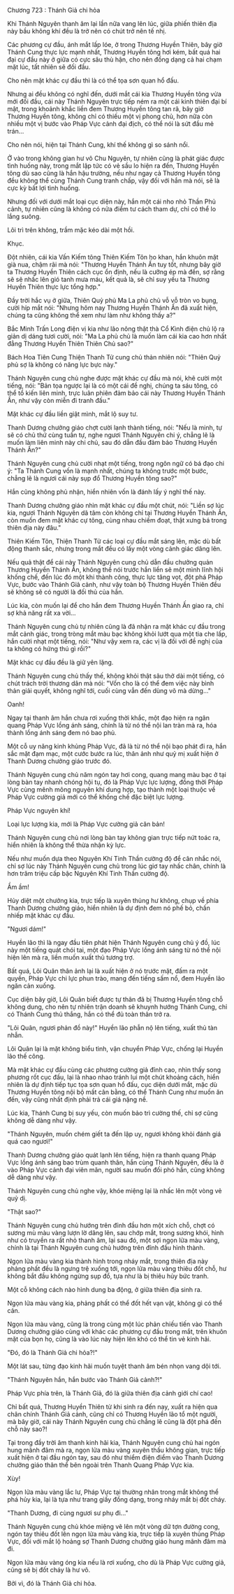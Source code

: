 




Chương 723 : Thánh Giả chi hỏa


Khi Thánh Nguyên thanh âm lại lần nữa vang lên lúc, giữa phiến thiên địa này bầu không khí đều là trở nên có chút trở nên tế nhị.

Các phương cự đầu, ánh mắt lấp lóe, ở trong Thương Huyền Thiên, bây giờ Thánh Cung thực lực mạnh nhất, Thương Huyền tông hơi kém, bất quá hai đại cự đầu này ở giữa có cực sâu thù hận, cho nên đồng dạng cả hai chạm mặt lúc, tất nhiên sẽ đối đầu.

Cho nên mặt khác cự đầu thì là có thể tọa sơn quan hổ đấu.

Nhưng ai đều không có nghĩ đến, dưới mắt cái kia Thương Huyền tông vừa mới đối đầu, cái này Thánh Nguyên trực tiếp ném ra một cái kinh thiên đại bí mật, trong khoảnh khắc liền đem Thương Huyền tông tan rã, bây giờ Thương Huyền tông, không chỉ có thiếu một vị phong chủ, hơn nữa còn nhiều một vị bước vào Pháp Vực cảnh đại địch, có thể nói là sứt đầu mẻ trán...

Cho nên nói, hiện tại Thánh Cung, khí thế không gì so sánh nổi.

Ở vào trong không gian hư vô Chu Nguyên, tự nhiên cũng là phát giác được tình huống này, trong mắt lập tức có vẻ sầu lo hiện ra đến, Thương Huyền tông dù sao cũng là hắn hậu trường, nếu như ngay cả Thương Huyền tông đều không thể cùng Thánh Cung tranh chấp, vậy đối với hắn mà nói, sẽ là cực kỳ bất lợi tình huống.

Nhưng đối với dưới mắt loại cục diện này, hắn một cái nho nhỏ Thần Phủ cảnh, tự nhiên cũng là không có nửa điểm tư cách tham dự, chỉ có thể lo lắng suông.

Lôi trì trên không, trầm mặc kéo dài một hồi.

Khục.

Đột nhiên, cái kia Vấn Kiếm tông Thiên Kiếm Tôn ho khan, hắn khuôn mặt già nua, chậm rãi mà nói: "Thương Huyền Thánh Ấn tuy tốt, nhưng bây giờ ta Thương Huyền Thiên cách cục ổn định, nếu là cưỡng ép mà đến, sợ rằng sẽ sẽ nhấc lên gió tanh mưa máu, kết quả là, sẽ chỉ suy yếu ta Thương Huyền Thiên thực lực tổng hợp."

Đầy trời hắc vụ ở giữa, Thiên Quỷ phủ Ma La phủ chủ vỗ vỗ tròn vo bụng, cười híp mắt nói: "Nhưng hôm nay Thương Huyền Thánh Ấn đã xuất hiện, chúng ta cũng không thể xem như làm như không thấy a?"

Bắc Minh Trấn Long điện vị kia như lão nông thật thà Cổ Kình điện chủ lộ ra giản dị dáng tươi cười, nói: "Ma La phủ chủ là muốn làm cái kia cao hơn nhất đẳng Thương Huyền Thiên Thiên Chủ sao?"

Bách Hoa Tiên Cung Thiện Thanh Tử cung chủ thản nhiên nói: "Thiên Quỷ phủ sợ là không có năng lực bực này."

Thánh Nguyên cung chủ nghe được mặt khác cự đầu mà nói, khẽ cười một tiếng, nói: "Bản tọa ngược lại là có một cái đề nghị, chúng ta sáu tông, có thể tổ kiến liên minh, trực luân phiên đảm bảo cái này Thương Huyền Thánh Ấn, như vậy còn miễn đi tranh đấu."

Mặt khác cự đầu liền giật mình, mắt lộ suy tư.

Thanh Dương chưởng giáo chợt cười lạnh thành tiếng, nói: "Nếu là minh, tự sẽ có chủ thứ cùng tuần tự, nghe ngươi Thánh Nguyên chi ý, chẳng lẽ là muốn làm liên minh này chi chủ, sau đó dẫn đầu đảm bảo Thương Huyền Thánh Ấn?"

Thánh Nguyên cung chủ cười nhạt một tiếng, trong ngôn ngữ có bá đạo chi ý: "Ta Thánh Cung vốn là mạnh nhất, chúng ta không trước một bước, chẳng lẽ là ngươi cái này sụp đổ Thương Huyền tông sao?"

Hắn cũng không phủ nhận, hiển nhiên vốn là đánh lấy ý nghĩ thế này.

Thanh Dương chưởng giáo nhìn mặt khác cự đầu một chút, nói: "Liền sợ lúc kia, ngươi Thánh Nguyên dã tâm còn không chỉ tại Thương Huyền Thánh Ấn, còn muốn đem mặt khác cự tông, cùng nhau chiếm đoạt, thật xưng bá trong thiên địa này đâu."

Thiên Kiếm Tôn, Thiện Thanh Tử các loại cự đầu mắt sáng lên, mặc dù bất động thanh sắc, nhưng trong mắt đều có lấy một vòng cảnh giác dâng lên.

Nếu quả thật để cái này Thánh Nguyên cung chủ dẫn đầu chưởng quản Thương Huyền Thánh Ấn, không thể nói trước hắn liền sẽ một mình lĩnh hội khống chế, đến lúc đó một khi thành công, thực lực tăng vọt, đột phá Pháp Vực, bước vào Thánh Giả cảnh, như vậy toàn bộ Thương Huyền Thiên đều sẽ không sẽ có người là đối thủ của hắn.

Lúc kia, còn muốn lại để cho hắn đem Thương Huyền Thánh Ấn giao ra, chỉ sợ khả năng rất xa vời...

Thánh Nguyên cung chủ tự nhiên cũng là đã nhận ra mặt khác cự đầu trong mắt cảnh giác, trong tròng mắt màu bạc không khỏi lướt qua một tia che lấp, hắn cười nhạt một tiếng, nói: "Như vậy xem ra, các vị là đối với đề nghị của ta không có hứng thú gì rồi?"

Mặt khác cự đầu đều là giữ yên lặng.

Thánh Nguyên cung chủ thấy thế, không khỏi thật sâu thở dài một tiếng, có chút trách trời thương dân mà nói: "Vốn cho là có thể đem việc này bình thản giải quyết, không nghĩ tới, cuối cùng vẫn đến dùng võ mà dừng..."

Oanh!

Ngay tại thanh âm hắn chưa rơi xuống thời khắc, một đạo hiện ra ngân quang Pháp Vực lồng ánh sáng, chính là từ nó thể nội lan tràn mà ra, hóa thành lồng ánh sáng đem nó bao phủ.

Một cỗ uy năng kinh khủng Pháp Vực, đã là từ nó thể nội bạo phát đi ra, hắn sắc mặt đạm mạc, một cước bước ra lúc, thân ảnh như quỷ mị xuất hiện ở Thanh Dương chưởng giáo trước đó.

Thánh Nguyên cung chủ năm ngón tay hơi cong, quang mang màu bạc ở tại lòng bàn tay nhanh chóng hội tụ, đó là Pháp Vực lực lượng, đồng thời Pháp Vực cùng mênh mông nguyên khí dung hợp, tạo thành một loại thuộc về Pháp Vực cường giả mới có thể khống chế đặc biệt lực lượng.

Pháp Vực nguyên khí!

Loại lực lượng kia, mới là Pháp Vực cường giả căn bản!

Thánh Nguyên cung chủ nơi lòng bàn tay không gian trực tiếp nứt toác ra, hiển nhiên là không thể thừa nhận kỳ lực.

Nếu như muốn dựa theo Nguyên Khí Tinh Thần cường độ để cân nhắc nói, chỉ sợ lúc này Thánh Nguyên cung chủ trong lúc giơ tay nhấc chân, chính là hơn trăm triệu cấp bậc Nguyên Khí Tinh Thần cường độ.

Ầm ầm!

Hủy diệt một chưởng kia, trực tiếp là xuyên thủng hư không, chụp về phía Thanh Dương chưởng giáo, hiển nhiên là dự định đem nó phế bỏ, chấn nhiếp mặt khác cự đầu.

"Ngươi dám!"

Huyền lão thì là ngay đầu tiên phát hiện Thánh Nguyên cung chủ ý đồ, lúc này một tiếng quát chói tai, một đạo Pháp Vực lồng ánh sáng từ nó thể nội hiện lên mà ra, liền muốn xuất thủ tương trợ.

Bất quá, Lôi Quân thân ảnh lại là xuất hiện ở nó trước mặt, đấm ra một quyền, Pháp Vực chi lực phun trào, mang đến tiếng sấm nổ, đem Huyền lão ngăn cản xuống.

Cục diện bây giờ, Lôi Quân biết được tự thân đã bị Thương Huyền tông chỗ không dung, cho nên tự nhiên trận doanh sẽ khuynh hướng Thánh Cung, chỉ có Thánh Cung thủ thắng, hắn có thể đủ toàn thân trở ra.

"Lôi Quân, ngươi phản đồ này!" Huyền lão phẫn nộ lên tiếng, xuất thủ tàn nhẫn.

Lôi Quân lại là mặt không biểu tình, vận chuyển Pháp Vực, chống lại Huyền lão thế công.

Mà mặt khác cự đầu cùng các phương cường giả đỉnh cao, nhìn thấy song phương rốt cục đấu, lại là nhao nhao tránh lui một chút khoảng cách, hiển nhiên là dự định tiếp tục tọa sơn quan hổ đấu, cục diện dưới mắt, mặc dù Thương Huyền tông nội bộ mất cân bằng, có thể Thánh Cung như muốn ăn đến, vậy cũng nhất định phải trả cái giá nặng nề.

Lúc kia, Thánh Cung bị suy yếu, còn muốn bảo trì cường thế, chỉ sợ cũng không dễ dàng như vậy.

"Thánh Nguyên, muốn chém giết ta đến lập uy, ngươi không khỏi đánh giá quá cao ngươi!"

Thanh Dương chưởng giáo quát lạnh lên tiếng, hiện ra thanh quang Pháp Vực lồng ánh sáng bao trùm quanh thân, hắn cùng Thánh Nguyên, đều là ở vào Pháp Vực cảnh đại viên mãn, người sau muốn đối phó hắn, cũng không dễ dàng như vậy.

Thánh Nguyên cung chủ nghe vậy, khóe miệng lại là nhấc lên một vòng vẻ quỷ dị.

"Thật sao?"

Thánh Nguyên cung chủ hướng trên đỉnh đầu hơn một xích chỗ, chợt có sương mù màu vàng lượn lờ dâng lên, sau chớp mắt, trong sương khói, hình như có truyền ra rất nhỏ thanh âm, lại sau đó, một sợi ngọn lửa màu vàng, chính là tại Thánh Nguyên cung chủ hướng trên đỉnh đầu hình thành.

Ngọn lửa màu vàng kia thành hình trong nháy mắt, trong thiên địa này phảng phất đều là ngưng trệ xuống tới, ngọn lửa màu vàng thiêu đốt chỗ, hư không bắt đầu không ngừng sụp đổ, tựa như là bị thiêu hủy bức tranh.

Một cỗ không cách nào hình dung ba động, ở giữa thiên địa sinh ra.

Ngọn lửa màu vàng kia, phảng phất có thể đốt hết vạn vật, không gì có thể cản.

Ngọn lửa màu vàng, cũng là trong cùng một lúc phản chiếu tiến vào Thanh Dương chưởng giáo cùng với khác các phương cự đầu trong mắt, trên khuôn mặt của bọn họ, cũng là vào lúc này hiện lên khó có thể tin vẻ kinh hãi.

"Đó, đó là Thánh Giả chi hỏa?!"

Một lát sau, từng đạo kinh hãi muốn tuyệt thanh âm bén nhọn vang dội tới.

"Thánh Nguyên hắn, hắn bước vào Thánh Giả cảnh?!"

Pháp Vực phía trên, là Thánh Giả, đó là giữa thiên địa cảnh giới chí cao!

Chỉ bất quá, Thương Huyền Thiên từ khi sinh ra đến nay, xuất ra hiện qua chân chính Thánh Giả cảnh, cũng chỉ có Thương Huyền lão tổ một người, mà bây giờ, cái này Thánh Nguyên cung chủ chẳng lẽ cũng là đột phá đến chỗ này sao?!

Tại trong đầy trời âm thanh kinh hãi kia, Thánh Nguyên cung chủ hai ngón hung mãnh đâm mà ra, ngọn lửa màu vàng xuyên thấu không gian, trực tiếp xuất hiện ở tại đầu ngón tay, sau đó như thiểm điện điểm vào Thanh Dương chưởng giáo thân thể bên ngoài trên Thanh Quang Pháp Vực kia.

Xùy!

Ngọn lửa màu vàng lắc lư, Pháp Vực tại thường nhân trong mắt không thể phá hủy kia, lại là tựa như trang giấy đồng dạng, trong nháy mắt bị đốt cháy.

"Thanh Dương, đi cùng ngươi sư phụ đi..."

Thánh Nguyên cung chủ khóe miệng vẽ lên một vòng dữ tợn đường cong, ngón tay thiêu đốt lên ngọn lửa màu vàng kia, trực tiếp là xuyên thủng Pháp Vực, đối với mắt lộ hoảng sợ Thanh Dương chưởng giáo hung mãnh đâm mà đi.

Ngọn lửa màu vàng óng kia nếu là rơi xuống, cho dù là Pháp Vực cường giả, cũng sẽ bị đốt cháy là hư vô.

Bởi vì, đó là Thánh Giả chi hỏa.




